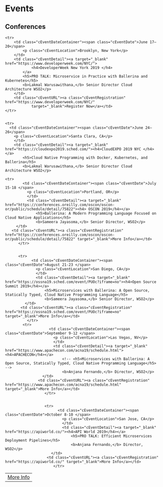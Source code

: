 <script src="/js/events.js"></script>
<link rel="stylesheet" href="/css/events-page.css">
</link>

# Events

<!-- <table class="cEventTable cWorkshopList">
<tr>
    <td class="cEventDateContainer"><span class="cEventDate">February 26, 2019</span>7:00 pm
    <p class="cEventLocation">War Memorial Opera House, San Francisco</p>
</td>
    <td class="cEventDetail"><a target="_blank" href="/learn/events/sensorium-2019"><h4>SENSORIUM</h4></a>
   The Arts Community is as iconic in San Francisco as the Technology Community. Ballerina.io is proud to be the presenting sponsor of Sensorium 2019 because it brings these communities together. 
  </p>
    </td>
    <td class="cEventURL"><a class="cEventRegistration" href="/learn/events/sensorium-2019">More Info</a></td>
</tr>
</table> -->

<!-- 
## Workshops

<table class="cEventTable cWorkshopList">
<tr>
    <td class="cEventDateContainer"><span class="cEventDate">April 17, 2019</span>6:30 pm to 8:30 pm (EDT)
    <p class="cEventLocation">Pivotal, 636 6th Avenue, 6th Floor, New York, NY 1001</p>
</td>
    <td class="cEventDetail"><a target="_blank" href="http://www.javasig.com/"><h4>Java SIG NY</h4></a>
    <p>Ballerina Workshop</p>
    <p>
    <b>Nuwan Bandara,</b> Director - Solutions Architecture, WSO2</p>
     <b>Sameera Jayasoma,</b> Director - Platform Architecture</p>
  </p>
    </td>
    <td class="cEventURL"><a class="cEventRegistration" href="http://www.javasig.com/">Register Now</a></td>
</tr>

</table> -->


<!-- ## Webinars

<table class="cEventTable cWebinarList">

<tr>
    <td class="cEventDateContainer"><span class="cEventDate">March 27, 2019</span>10:30 PM - 11:30 PM IST</td>
    <td class="cEventDetail"><a target="_blank" href="/learn/events/webinars/ballerina-cloud-native-programming-language/"><h4>Ballerina - Cloud Native Programming Language</h4></a>
    <p>
    <b>Anjana Fernando</b> Director - Engineering, WSO2 </p>
    <p>
   </td>
    <td class="cEventURL"><a class="cEventRegistration" href="/learn/events/webinars/ballerina-cloud-native-programming-language/">Register Now</a></td>
</tr>

</table> -->

<!-- ## Meetups -->

<!-- <table class="cEventTable cMeetupsList">
 <tr>
    <td class="cEventDateContainer"><span class="cEventDate">January 21, 2019 </span>6:30 PM to 8:30 PM
            <p class="cEventLocation">1061 Budapest, Paulay Ede u. 12. Budapest</p>
        </td>
        <td class="cEventDetail"><a target="_blank" href="https://www.meetup.com/Microservices-Budapest-Meetup/events/257128863/"><h4> Microservices Meetup</h4></a>
      </td>
        <td class="cEventURL"><a class="cEventRegistration" href="https://www.meetup.com/Microservices-Budapest-Meetup/events/257128863/" target="_blank">Register Now</a></td>
</tr>

</table>  -->

<!-- ## No upcoming events -->

## Conferences


<table class="cEventTable cConferencesList">
    <!-- <tr>
      <td class="cEventDetail c2col" colspan="2">
        <img class="cEventLogo" src="https://con.ballerina.io/wp-content/themes/ballerinacon/images/bcon-logo.png"/>
      </td>
       <td class="cEventURL c2col" colspan="2"><a class="cEventRegistration" href="https://con.ballerina.io/?utm_source=ballerina.io%2Flearn%2Fevents%2F&utm_medium=link&utm_campaign=ballerina_con_2018" target="_blank">Register Now</a>
      </td> 
    </tr>  
<tr>
      <td class="cEventDetail c2col" colspan="2">
        <img class="cEventLogo" src="https://con.ballerina.io/wp-content/themes/ballerinacon/images/bcon-logo.png"/>
      </td>
           <td class="cEventURL c2col" colspan="2"><a class="cEventRegistration" href="https://con.ballerina.io/?utm_source=bio&utm_medium=banner&utm_campaign=bio_top_banner" target="_blank">Register Now</a>
        </td>
    </tr> 
 <tr>
        <td class="cEventURL c2col" colspan="2"><a class="cEventRegistration" href="https://con.ballerina.io/?utm_source=bio&utm_medium=banner&utm_campaign=bio_top_banner" target="_blank">Register Now</a></td>
    </tr>  -->
    



    <tr>
        <td class="cEventDateContainer"><span class="cEventDate">June 17–20</span>
            <p class="cEventLocation">Brooklyn, New York</p>
        </td>
        <td class="cEventDetail"><a target="_blank" href="https://www.developerweek.com/NYC/">
                <h4>DeveloperWeek New York 2019 </h4>
            </a>
            <h5>PRO TALK: Microservice in Practice with Ballerina and Kubernetes</h5>
            <b>Lakmal Warusawithana,</b> Senior Director Cloud Architecture WSO2</p>
        </td>
        <td class="cEventURL"><a class="cEventRegistration" href="https://www.developerweek.com/NYC/"
                target="_blank">Register Now</a></td>
    </tr>


    <tr>
      <td class="cEventDateContainer"><span class="cEventDate">June 24–26</span>
        <p class="cEventLocation">Santa Clara, CA</p>
        </td>
        <td class="cEventDetail"><a target="_blank" href="https://cloudexpo2019.sched.com/"><h4>CloudEXPO 2019 NYC </h4></a>
            <h5>Cloud Native Programming with Docker, Kubernetes, and Ballerina</h5>
            <b>Lakmal Warusawithana,</b> Senior Director Cloud Architecture WSO2</p>
   </td>
 <td class="cEventURL"><a class="cEventRegistration" href="https://cloudexpo2019.sched.com/" target="_blank">More Info</a></td> 
    </tr> 


    <tr>
            <td class="cEventDateContainer"><span class="cEventDate">July 15-18 </span>
              <p class="cEventLocation">Portland, OR</p>
              </td>
              <td class="cEventDetail"><a target="_blank" href="https://conferences.oreilly.com/oscon/oscon-or/public/schedule/detail/75822"><h4> OSCON 2019</h4></a>
                  <h5>Ballerina: A Modern Programming Language Focused on Cloud Native Applications</h5>
                  <b>Sameera Jayasoma,</b> Senior Director, WSO2</p>
         </td>
       <td class="cEventURL"><a class="cEventRegistration" href="https://conferences.oreilly.com/oscon/oscon-or/public/schedule/detail/75822" target="_blank">More Info</a></td> 
          </tr> 


          <tr>
                <td class="cEventDateContainer"><span class="cEventDate">August 21-23 </span>
                  <p class="cEventLocation">San Diego, CA</p>
                  </td>
                  <td class="cEventDetail"><a target="_blank" href="https://ossna19.sched.com/event/PUOc?iframe=no"><h4>Open Source Summit 2019</h4></a>
                      <h5>Microservices with Ballerina: A Open Source, Statically Typed, Cloud Native Programming Language</h5>
                      <b>Sameera Jayasoma,</b> Senior Director, WSO2</p>
             </td>
           <td class="cEventURL"><a class="cEventRegistration" href="https://ossna19.sched.com/event/PUOc?iframe=no" target="_blank">More Info</a></td> 
              </tr> 
            <tr>
                        <td class="cEventDateContainer"><span class="cEventDate">September 9-12 </span>
                          <p class="cEventLocation">Las Vegas, NV</p>
                          </td>
                          <td class="cEventDetail"><a target="_blank" href="https://www.apachecon.com/acna19/schedule.html"><h4>APACHECON</h4></a>
                              <!-- <h5>Microservices with Ballerina: A Open Source, Statically Typed, Cloud Native Programming Language</h5> -->
                              <b>Anjana Fernando,</b> Director, WSO2</p>
                     </td>
                   <td class="cEventURL"><a class="cEventRegistration" href="https://www.apachecon.com/acna19/schedule.html" target="_blank">More Info</a></td> 
                      </tr> 


                      <tr>
                            <td class="cEventDateContainer"><span class="cEventDate">October 8-10 </span>
                              <p class="cEventLocation">San Jose, CA</p>
                              </td>
                              <td class="cEventDetail"><a target="_blank" href="https://apiworld.co/"><h4>API World 2019</h4></a>
                                  <h5>PRO TALK: Efficient Microservices Deployment Pipelines</h5>
                                  <b>Anjana Fernando,</b> Director, WSO2</p>
                         </td>
                       <td class="cEventURL"><a class="cEventRegistration" href="https://apiworld.co/" target="_blank">More Info</a></td> 
                          </tr> 
    

</table>
